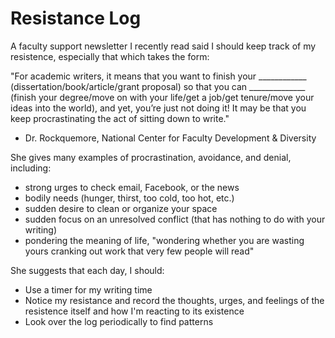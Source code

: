 # Resistance Log

A faculty support newsletter I recently read said I should keep track of my resistence, especially that which takes the form:

"For academic writers, it means that you want to finish your ____________ (dissertation/book/article/grant proposal) so that you can ______________ (finish your degree/move on with your life/get a job/get tenure/move your ideas into the world), and yet, you’re just not doing it! It may be that you keep procrastinating the act of sitting down to write." 

- Dr. Rockquemore, National Center for Faculty Development & Diversity

She gives many examples of procrastination, avoidance, and denial, including:
- strong urges to check email, Facebook, or the news
- bodily needs (hunger, thirst, too cold, too hot, etc.)
- sudden desire to clean or organize your space
- sudden focus on an unresolved conflict (that has nothing to do with your writing)
- pondering the meaning of life, "wondering whether you are wasting yours cranking out work that very few people will read"

She suggests that each day, I should: 

- Use a timer for my writing time
- Notice my resistance and record the thoughts, urges, and feelings of the resistence itself and how I'm reacting to its existence
- Look over the log periodically to find patterns